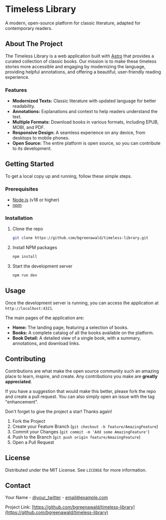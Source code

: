 # Timeless Library

A modern, open-source platform for classic literature, adapted for contemporary readers.

## About The Project

The Timeless Library is a web application built with [Astro](https://astro.build/) that provides a curated collection of classic books. Our mission is to make these timeless stories more accessible and engaging by modernizing the language, providing helpful annotations, and offering a beautiful, user-friendly reading experience.

### Features

*   **Modernized Texts:** Classic literature with updated language for better readability.
*   **Annotations:** Explanations and context to help readers understand the text.
*   **Multiple Formats:** Download books in various formats, including EPUB, MOBI, and PDF.
*   **Responsive Design:** A seamless experience on any device, from desktops to mobile phones.
*   **Open Source:** The entire platform is open source, so you can contribute to its development.

## Getting Started

To get a local copy up and running, follow these simple steps.

### Prerequisites

*   [Node.js](https://nodejs.org/en/) (v18 or higher)
*   [npm](https://www.npmjs.com/)

### Installation

1.  Clone the repo
    ```sh
    git clone https://github.com/bgreenawald/timeless-library.git
    ```
2.  Install NPM packages
    ```sh
    npm install
    ```
3.  Start the development server
    ```sh
    npm run dev
    ```

## Usage

Once the development server is running, you can access the application at `http://localhost:4321`.

The main pages of the application are:

*   **Home:** The landing page, featuring a selection of books.
*   **Books:** A complete catalog of all the books available on the platform.
*   **Book Detail:** A detailed view of a single book, with a summary, annotations, and download links.

## Contributing

Contributions are what make the open source community such an amazing place to learn, inspire, and create. Any contributions you make are **greatly appreciated**.

If you have a suggestion that would make this better, please fork the repo and create a pull request. You can also simply open an issue with the tag "enhancement".

Don't forget to give the project a star! Thanks again!

1.  Fork the Project
2.  Create your Feature Branch (`git checkout -b feature/AmazingFeature`)
3.  Commit your Changes (`git commit -m 'Add some AmazingFeature'`)
4.  Push to the Branch (`git push origin feature/AmazingFeature`)
5.  Open a Pull Request

## License

Distributed under the MIT License. See `LICENSE` for more information.

## Contact

Your Name - [@your_twitter](https://twitter.com/your_twitter) - email@example.com

Project Link: [https://github.com/bgreenawald/timeless-library](https://github.com/bgreenawald/timeless-library)